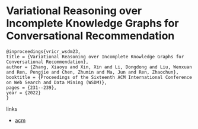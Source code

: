 # Variational Reasoning over Incomplete Knowledge Graphs for Conversational Recommendation

```
@inproceedings{vricr_wsdm23,
title = {Variational Reasoning over Incomplete Knowledge Graphs for Conversational Recommendation},
author = {Zhang, Xiaoyu and Xin, Xin and Li, Dongdong and Liu, Wenxuan and Ren, Pengjie and Chen, Zhumin and Ma, Jun and Ren, Zhaochun},
booktitle = {Proceedings of the Sixteenth ACM International Conference on Web Search and Data Mining (WSDM)},
pages = {231--239},
year = {2022}
}
```

links
- [acm](https://dl.acm.org/doi/10.1145/3539597.3570426)
